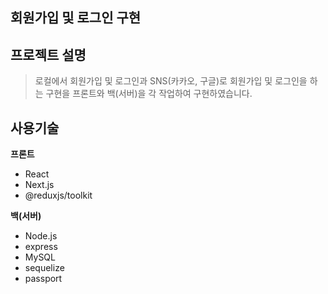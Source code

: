 ## 회원가입 및 로그인 구현

## 프로젝트 설명
>로컬에서 회원가입 및 로그인과 SNS(카카오, 구글)로 회원가입 및 로그인을 하는 구현을
프론트와 백(서버)을 각 작업하여 구현하였습니다.

## 사용기술

**프론트**
- React
- Next.js
- @reduxjs/toolkit

**백(서버)**
- Node.js
- express
- MySQL
- sequelize
- passport
